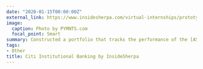 ```yaml
---
date: "2020-01-15T00:00:00Z"
external_link: https://www.insidesherpa.com/virtual-internships/prototype/icdo6cFXmnQtb8WLK/Virtual-Banking-Program#BLSjsZKyHSARxRku6
image:
  caption: Photo by PYMNTS.com
  focal_point: Smart
summary: Constructed a portfolio that tracks the performance of the [ASX 200 Index](https://us.spindices.com/indices/equity/sp-asx-200), whilst keeping in mind the specific needs of my client.
tags:
- Other
title: Citi Institutional Banking by InsideSherpa
---
```

